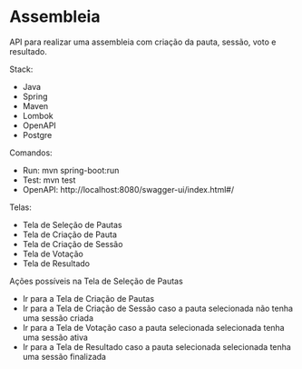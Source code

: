 # Assembleia

API para realizar uma assembleia com criação da pauta, sessão, voto e resultado.

Stack:
- Java
- Spring
- Maven
- Lombok
- OpenAPI
- Postgre

Comandos:
- Run: mvn spring-boot:run
- Test: mvn test
- OpenAPI: http://localhost:8080/swagger-ui/index.html#/


Telas:
- Tela de Seleção de Pautas
- Tela de Criação de Pauta
- Tela de Criação de Sessão
- Tela de Votação
- Tela de Resultado

Ações possíveis na Tela de Seleção de Pautas
- Ir para a Tela de Criação de Pautas
- Ir para a Tela de Criação de Sessão caso a pauta selecionada não tenha uma sessão criada
- Ir para a Tela de Votação caso a pauta selecionada selecionada tenha uma sessão ativa
- Ir para a Tela de Resultado caso a pauta selecionada selecionada tenha uma sessão finalizada
